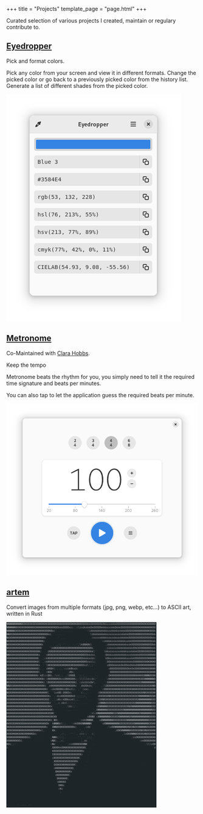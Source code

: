 +++
title = "Projects"
template_page = "page.html"
+++

Curated selection of various projects I created, maintain or regulary contribute to.


## [Eyedropper](https://apps.gnome.org/app/com.github.finefindus.eyedropper/)

Pick and format colors.

Pick any color from your screen and view it in different formats. Change the picked color or go back to a previously picked color from the history list. Generate a list of different shades from the picked color.

![Eyedropper showcase](/img/eyedropper_showcase.png)

## [Metronome](https://apps.gnome.org/en/app/com.adrienplazas.Metronome/)

Co-Maintained with [Clara Hobbs](https://gitlab.gnome.org/cghobbs).

Keep the tempo

Metronome beats the rhythm for you, you simply need to tell it the required time signature and beats per minutes.

You can also tap to let the application guess the required beats per minute.

![Metronome showcase](/img/metronome_showcase.png)

## [artem](https://github.com/FineFindus/artem)

Convert images from multiple formats (jpg, png, webp, etc…) to ASCII art, written in Rust

![artem showcase](/img/artem_showcase.png)
